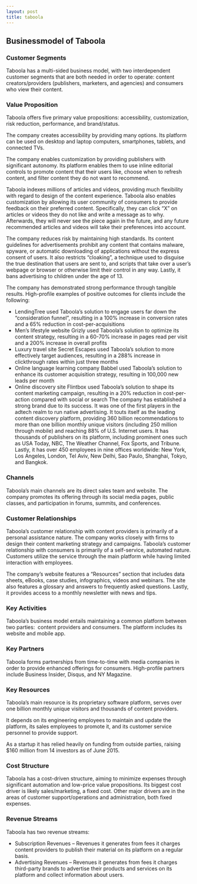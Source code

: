 ```yaml
---
layout: post
title: taboola
---
```


Businessmodel of Taboola
-------------------------

### Customer Segments

Taboola has a multi-sided business model, with two interdependent customer segments that are both needed in order to operate: content creators/providers (publishers, marketers, and agencies) and consumers who view their content.

### Value Proposition

Taboola offers five primary value propositions: accessibility, customization, risk reduction, performance, and brand/status.

The company creates accessibility by providing many options. Its platform can be used on desktop and laptop computers, smartphones, tablets, and connected TVs.

The company enables customization by providing publishers with significant autonomy. Its platform enables them to use inline editorial controls to promote content that their users like, choose when to refresh content, and filter content they do not want to recommend.

Taboola indexes millions of articles and videos, providing much flexibility with regard to design of the content experience. Taboola also enables customization by allowing its user community of consumers to provide feedback on their preferred content. Specifically, they can click “X” on articles or videos they do not like and write a message as to why. Afterwards, they will never see the piece again in the future, and any future recommended articles and videos will take their preferences into account.

The company reduces risk by maintaining high standards. Its content guidelines for advertisements prohibit any content that contains malware, spyware, or automatic downloading of applications without the express consent of users. It also restricts “cloaking”, a technique used to disguise the true destination that users are sent to, and scripts that take over a user’s webpage or browser or otherwise limit their control in any way. Lastly, it bans advertising to children under the age of 13.

The company has demonstrated strong performance through tangible results. High-profile examples of positive outcomes for clients include the following:

 * LendingTree used Taboola’s solution to engage users far down the “consideration funnel”, resulting in a 100% increase in conversion rates and a 65% reduction in cost-per-acquisitions
* Men’s lifestyle website Grizly used Taboola’s solution to optimize its content strategy, resulting in a 60-70% increase in pages read per visit and a 200% increase in overall profits
* Luxury travel site Secret Escapes used Taboola’s solution to more effectively target audiences, resulting in a 288% increase in clickthrough rates within just three months
* Online language learning company Babbel used Taboola’s solution to enhance its customer acquisition strategy, resulting in 100,000 new leads per month
* Online discovery site Flintbox used Taboola’s solution to shape its content marketing campaign, resulting in a 20% reduction in cost-per-action compared with social or search
 The company has established a strong brand due to its success. It was one of the first players in the adtech realm to run native advertising. It touts itself as the leading content discovery platform, providing 360 billion recommendations to more than one billion monthly unique visitors (including 250 million through mobile) and reaching 88% of U.S. Internet users. It has thousands of publishers on its platform, including prominent ones such as USA Today, NBC, The Weather Channel, Fox Sports, and Tribune. Lastly, it has over 450 employees in nine offices worldwide: New York, Los Angeles, London, Tel Aviv, New Delhi, Sao Paulo, Shanghai, Tokyo, and Bangkok.

### Channels

Taboola’s main channels are its direct sales team and website. The company promotes its offering through its social media pages, public classes, and participation in forums, summits, and conferences.

### Customer Relationships

Taboola’s customer relationship with content providers is primarily of a personal assistance nature. The company works closely with firms to design their content marketing strategy and campaigns. Taboola’s customer relationship with consumers is primarily of a self-service, automated nature. Customers utilize the service through the main platform while having limited interaction with employees.

The company’s website features a “Resources” section that includes data sheets, eBooks, case studies, infographics, videos and webinars. The site also features a glossary and answers to frequently asked questions. Lastly, it provides access to a monthly newsletter with news and tips.

### Key Activities

Taboola’s business model entails maintaining a common platform between two parties:  content providers and consumers. The platform includes its website and mobile app.

### Key Partners

Taboola forms partnerships from time-to-time with media companies in order to provide enhanced offerings for consumers. High-profile partners include Business Insider, Disqus, and NY Magazine.

### Key Resources

Taboola’s main resource is its proprietary software platform, serves over one billion monthly unique visitors and thousands of content providers.

It depends on its engineering employees to maintain and update the platform, its sales employees to promote it, and its customer service personnel to provide support.

As a startup it has relied heavily on funding from outside parties, raising $160 million from 14 investors as of June 2015.

### Cost Structure

Taboola has a cost-driven structure, aiming to minimize expenses through significant automation and low-price value propositions. Its biggest cost driver is likely sales/marketing, a fixed cost. Other major drivers are in the areas of customer support/operations and administration, both fixed expenses.

### Revenue Streams

Taboola has two revenue streams:

 * Subscription Revenues – Revenues it generates from fees it charges content providers to publish their material on its platform on a regular basis.
* Advertising Revenues – Revenues it generates from fees it charges third-party brands to advertise their products and services on its platform and collect information about users.
